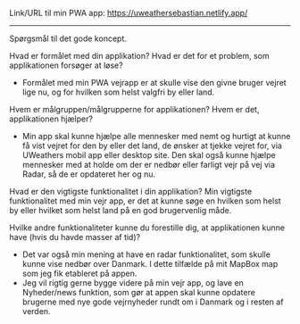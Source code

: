 Link/URL til min PWA app: https://uweathersebastian.netlify.app/

------------------------------

Spørgsmål til det gode koncept.

Hvad er formålet med din applikation? Hvad er det for et problem, som applikationen forsøger at løse?
-	Formålet med min PWA vejrapp er at skulle vise den givne bruger vejret lige nu, og for hvilken som helst valgfri by eller land. 

Hvem er målgruppen/målgrupperne for applikationen? Hvem er det, applikationen hjælper?
-	Min app skal kunne hjælpe alle mennesker med nemt og hurtigt at kunne få vist vejret for den by eller det land, de ønsker at tjekke vejret for, via UWeathers mobil app eller desktop site. Den skal også kunne hjælpe mennesker med at holde om der er nedbør eller farligt vejr på vej via Radar, så de er opdateret her og nu.

Hvad er den vigtigste funktionalitet i din applikation?
Min vigtigste funktionalitet med min vejr app, er det at kunne søge en hvilken som helst by eller hvilket som helst land på en god brugervenlig måde.

Hvilke andre funktionaliteter kunne du forestille dig, at applikationen kunne have (hvis du havde masser af tid)? 
-	Det var også min mening at have en radar funktionalitet, som skulle kunne vise nedbør over Danmark. I dette tilfælde på mit MapBox map som jeg fik etableret på appen.
-	Jeg vil rigtig gerne bygge videre på min vejr app, og lave en Nyheder/news funktion, som gør at appen skal kunne opdatere brugerne med nye gode vejrnyheder rundt om i Danmark og i resten af verden.